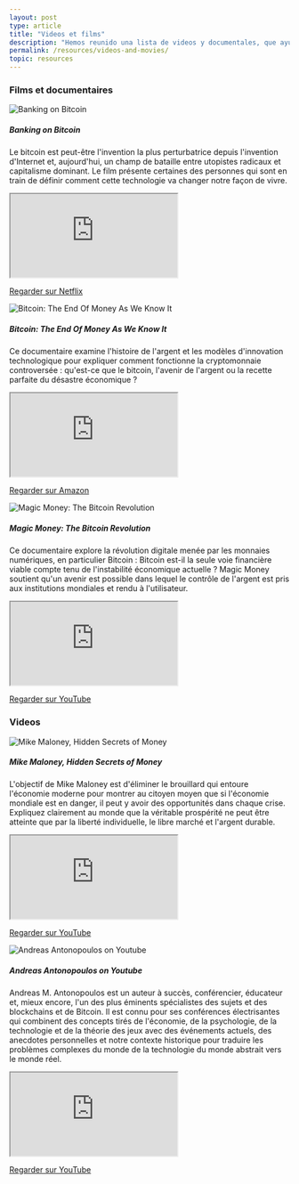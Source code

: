```yaml
---
layout: post
type: article
title: "Videos et films"
description: "Hemos reunido una lista de videos y documentales, que ayudan a comenzar con blockchain y criptomonedas."
permalink: /resources/videos-and-movies/
topic: resources
---
```


### Films et documentaires


<div class="row mt-5">
    <div class="col-md-3">
        <img src="https://www.kanopy.com/sites/default/files/imagecache/vp_thumbnail_medium/video-assets/1465964_landscape.jpg" alt="Banking on Bitcoin" />
    </div>
    <div class="col-md-9">
        <h5 class="mt-2 mt-md-0">Banking on Bitcoin</h5>
        <p>
            Le bitcoin est peut-être l'invention la plus perturbatrice depuis l'invention d'Internet et, aujourd'hui, un champ de bataille entre utopistes radicaux et capitalisme dominant. Le film présente certaines des personnes qui sont en train de définir comment cette technologie va changer notre façon de vivre.
        </p>
        <div class="embed-responsive embed-responsive-16by9">
            <iframe class="embed-responsive-item" src="https://www.youtube.com/embed/tmxqlSevtkQ?rel=0" allowfullscreen></iframe>
        </div>
        <p class="mt-3">
            <a class="btn btn-info" href="https://www.netflix.com/title/80154500" target="_blank">Regarder sur Netflix</a>
        </p>
    </div>
</div>


<div class="row mt-5">
    <div class="col-md-3">
        <img src="https://images-na.ssl-images-amazon.com/images/I/91sNzogxoiL._RI_SX300_.jpg" alt="Bitcoin: The End Of Money As We Know It" />
    </div>
    <div class="col-md-9">
        <h5 class="mt-2 mt-md-0">Bitcoin: The End Of Money As We Know It</h5>
        <p>
            Ce documentaire examine l'histoire de l'argent et les modèles d'innovation technologique pour expliquer comment fonctionne la cryptomonnaie controversée : qu'est-ce que le bitcoin, l'avenir de l'argent ou la recette parfaite du désastre économique ?
        </p>
        <div class="embed-responsive embed-responsive-16by9">
            <iframe class="embed-responsive-item" src="https://www.youtube.com/embed/lUF6klWuB38?rel=0" allowfullscreen></iframe>
        </div>
        <p class="mt-3">
            <a class="btn btn-info" href="https://www.amazon.com/Bitcoin-End-Money-As-Know/dp/B013HU3WX6" target="_blank">Regarder sur Amazon</a>
        </p>
    </div>
</div>


<div class="row mt-5">
    <div class="col-md-3">
        <img src="https://images-na.ssl-images-amazon.com/images/I/91y2oyhV1VL._UR150,200_FMJPG_.jpg" alt="Magic Money: The Bitcoin Revolution" />
    </div>
    <div class="col-md-9">
        <h5 class="mt-2 mt-md-0">Magic Money: The Bitcoin Revolution</h5>
        <p>
            Ce documentaire explore la révolution digitale menée par les monnaies numériques, en particulier Bitcoin : Bitcoin est-il la seule voie financière viable compte tenu de l'instabilité économique actuelle ? Magic Money soutient qu'un avenir est possible dans lequel le contrôle de l'argent est pris aux institutions mondiales et rendu à l'utilisateur.
        </p>
        <div class="embed-responsive embed-responsive-16by9">
            <iframe class="embed-responsive-item" src="https://www.youtube.com/embed/PVo5wCSnmSs?rel=0" allowfullscreen></iframe>
        </div>
        <p class="mt-3">
            <a class="btn btn-info" href="https://www.youtube.com/watch?v=PVo5wCSnmSs" target="_blank">Regarder sur YouTube</a>
        </p>
    </div>
</div>



<h3 class="mt-5">Videos</h3>



<div class="row mt-5">
    <div class="col-md-3">
        <img src="https://i.ytimg.com/vi/dcUJwXhsv1A/hqdefault.jpg" alt="Mike Maloney, Hidden Secrets of Money" />
    </div>
    <div class="col-md-9">
        <h5 class="mt-2 mt-md-0">Mike Maloney, Hidden Secrets of Money</h5>
        <p>
            L'objectif de Mike Maloney est d'éliminer le brouillard qui entoure l'économie moderne pour montrer au citoyen moyen que si l'économie mondiale est en danger, il peut y avoir des opportunités dans chaque crise. Expliquez clairement au monde que la véritable prospérité ne peut être atteinte que par la liberté individuelle, le libre marché et l'argent durable.
        </p>
        <div class="embed-responsive embed-responsive-16by9">
            <iframe class="embed-responsive-item" src="https://www.youtube.com/embed/DyV0OfU3-FU?rel=0" allowfullscreen></iframe>
        </div>
        <p class="mt-3">
            <a class="btn btn-info" href="https://www.youtube.com/playlist?list=PLE88E9ICdiphYjJkeeLL2O09eJoC8r7Dc" target="_blank">Regarder sur YouTube</a>
        </p>
    </div>
</div>


<div class="row mt-5">
    <div class="col-md-3">
        <img src="https://1v0du31btcp47pxiltbghecr-wpengine.netdna-ssl.com/wp-content/uploads/2013/06/Andreas_M_Antonopoulos_in_Zurich_2016-wiki-300x225.jpg" alt="Andreas Antonopoulos on Youtube" />
    </div>
    <div class="col-md-9">
        <h5 class="mt-2 mt-md-0">Andreas Antonopoulos on Youtube</h5>
        <p>
            Andreas M. Antonopoulos est un auteur à succès, conférencier, éducateur et, mieux encore, l'un des plus éminents spécialistes des sujets et des blockchains et de Bitcoin. Il est connu pour ses conférences électrisantes qui combinent des concepts tirés de l'économie, de la psychologie, de la technologie et de la théorie des jeux avec des événements actuels, des anecdotes personnelles et notre contexte historique pour traduire les problèmes complexes du monde de la technologie du monde abstrait vers le monde réel.
        </p>
        <div class="embed-responsive embed-responsive-16by9">
            <iframe class="embed-responsive-item" src="https://www.youtube.com/embed/AecPrwqjbGw?rel=0" allowfullscreen></iframe>
        </div>
        <p class="mt-3">
            <a class="btn btn-info" href="https://www.youtube.com/playlist?list=PLPQwGV1aLnTthcG265_FYSaV24hFScvC0" target="_blank">Regarder sur YouTube</a>
        </p>
    </div>
</div>
